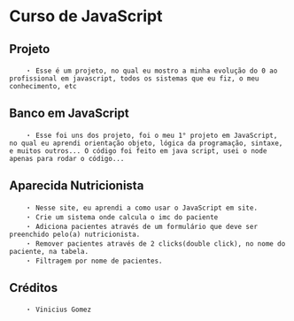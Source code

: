 # Curso de JavaScript

## Projeto

```
    ・ Esse é um projeto, no qual eu mostro a minha evolução do 0 ao profissional em javascript, todos os sistemas que eu fiz, o meu conhecimento, etc 
```

## Banco em JavaScript

```
    ・ Esse foi uns dos projeto, foi o meu 1° projeto em JavaScript, no qual eu aprendi orientação objeto, lógica da programação, sintaxe, e muitos outros... O código foi feito em java script, usei o node apenas para rodar o código...
```

## Aparecida Nutricionista

```
    ・ Nesse site, eu aprendi a como usar o JavaScript em site.
    ・ Crie um sistema onde calcula o imc do paciente
    ・ Adiciona pacientes através de um formulário que deve ser preenchido pelo(a) nutricionista.
    ・ Remover pacientes através de 2 clicks(double click), no nome do paciente, na tabela.
    ・ Filtragem por nome de pacientes.
```

## Créditos

```
    ・ Vinicius Gomez
```